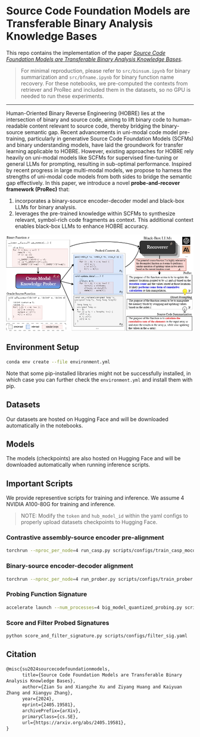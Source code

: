 # Source Code Foundation Models are Transferable Binary Analysis Knowledge Bases

This repo contains the implementation of the paper [*Source Code Foundation Models are Transferable Binary Analysis Knowledge Bases*](https://arxiv.org/abs/2405.19581).


> For minimal reproduction, please refer to `src/binsum.ipynb` for binary summarization and `src/bfname.ipynb` for binary function name recovery. For these notebooks, we pre-computed the contexts from retriever and ProRec and included them in the datasets, so no GPU is needed to run these experiments.

---

Human-Oriented Binary Reverse Engineering (HOBRE) lies at the intersection of binary and source code, aiming to lift binary code to human-readable content relevant to source code, thereby bridging the binary-source semantic gap. Recent advancements in uni-modal code model pre-training, particularly in generative Source Code Foundation Models (SCFMs) and binary understanding models, have laid the groundwork for transfer learning applicable to HOBRE. However, existing approaches for HOBRE rely heavily on uni-modal models like SCFMs for supervised fine-tuning or general LLMs for prompting, resulting in sub-optimal performance. Inspired by recent progress in large multi-modal models, we propose to harness the strengths of uni-modal code models from both sides to bridge the semantic gap effectively. In this paper, we introduce a novel **probe-and-recover framework (ProRec)** that:
1. incorporates a binary-source encoder-decoder model and black-box LLMs for binary analysis. 
2. leverages the pre-trained knowledge within SCFMs to synthesize relevant, symbol-rich code fragments as context. This additional context enables black-box LLMs to enhance HOBRE accuracy.

![prorec](prorec-pipeline.png)

## Environment Setup

```bash
conda env create --file environment.yml
```

Note that some pip-installed libraries might not be successfully installed, in which case you can further check the `environment.yml` and install them with pip.


## Datasets

Our datasets are hosted on Hugging Face and will be downloaded automatically in the notebooks.

## Models

The models (checkpoints) are also hosted on Hugging Face and will be downloaded automatically when running inference scripts.

## Important Scripts

We provide representive scripts for training and inference. We assume 4 NVIDIA A100-80G for training and inference.

> NOTE: Modify the `token` and `hub_model_id` within the yaml configs to properly upload datasets checkpoints to Hugging Face.

### Contrastive assembly-source encoder pre-alignment

```bash
torchrun --nproc_per_node=4 run_casp.py scripts/configs/train_casp_moco.yaml
```


### Binary-source encoder-decoder alignment

```bash
torchrun --nproc_per_node=4 run_prober.py scripts/configs/train_prober.yaml
```

### Probing Function Signature

```bash
accelerate launch --num_processes=4 big_model_quantized_probing.py scripts/configs/probe_quantized_codellama-34b-4bit-unfreeze.yaml
```

### Score and Filter Probed Signatures

```bash
python score_and_filter_signature.py scripts/configs/filter_sig.yaml
```

## Citation

```
@misc{su2024sourcecodefoundationmodels,
      title={Source Code Foundation Models are Transferable Binary Analysis Knowledge Bases}, 
      author={Zian Su and Xiangzhe Xu and Ziyang Huang and Kaiyuan Zhang and Xiangyu Zhang},
      year={2024},
      eprint={2405.19581},
      archivePrefix={arXiv},
      primaryClass={cs.SE},
      url={https://arxiv.org/abs/2405.19581}, 
}
```